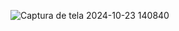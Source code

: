 ![Captura de tela 2024-10-23 140840](https://github.com/user-attachments/assets/e08c1990-2485-47a6-8a5c-6da42123a708)

